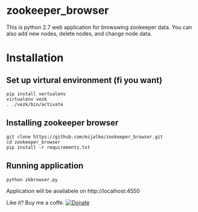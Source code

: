 # zookeeper_browser

This is python 2.7 web application for browswing zookeeper data. You can also add new nodes, delete nodes, and change node data.

# Installation

## Set up virtural environment (fi you want)
```
pip install vertualenv
virtualenv vezk
. ./vezk/bin/activate
```

## Installing zookeeper browser
```
git clone https://github.com/mijalko/zookeeper_browser.git
cd zookeeper_browser
pip install -r requirements.txt
```

## Running application
```
python zkbrowser.py
```

Application will be availabele on http://localhost:4550


Like it? Buy me a coffe.
[![Donate](https://img.shields.io/badge/Donate-PayPal-green.svg)](https://www.paypal.com/cgi-bin/webscr?cmd=_s-xclick&hosted_button_id=7WHNBNHWXN6JW)
